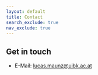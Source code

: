 ```yaml
---
layout: default
title: Contact
search_exclude: true
nav_exclude: true
---
```


## Get in touch
- E-Mail: lucas.maunz@uibk.ac.at
